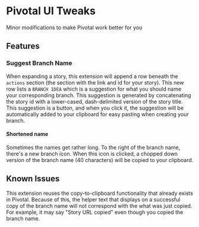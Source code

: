 # Pivotal UI Tweaks
Minor modifications to make Pivotal work better for you

## Features

### Suggest Branch Name
When expanding a story, this extension will append a row beneath the `actions`
section (the section with the link and id for your story). This new row lists a
`BRANCH IDEA` which is a suggestion for what you should name your corresponding
branch. This suggestion is generated by concatenating the story id with a
lower-cased, dash-delimited version of the story title. This suggestion is a
button, and when you click it, the suggestion will be automatically added to
your clipboard for easy pasting when creating your branch.

#### Shortened name
Sometimes the names get rather long. To the right of the branch name, there's a new
branch icon. When this icon is clicked,  a chopped down version of the branch name
(40 characters) will be copied to your clipboard.

## Known Issues
This extension reuses the copy-to-clipboard functionality that already exists in Pivotal.
Because of this, the helper text that displays on a successful copy of the branch name
will not correspond with the what was just copied. For example, it may say
"Story URL copied" even though you copied the branch name.

